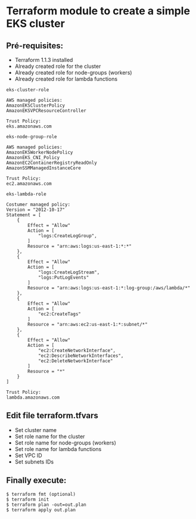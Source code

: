 # Terraform module to create a simple EKS cluster

## Pré-requisites:

 - Terraform 1.1.3 installed
 - Already created role for the cluster
 - Already created role for node-groups (workers)
 - Already created role for lambda functions

```
eks-cluster-role

AWS managed policies:
AmazonEKSClusterPolicy
AmazonEKSVPCResourceController

Trust Policy:
eks.amazonaws.com
```

```
eks-node-group-role

AWS managed policies:
AmazonEKSWorkerNodePolicy
AmazonEKS_CNI_Policy
AmazonEC2ContainerRegistryReadOnly
AmazonSSMManagedInstanceCore

Trust Policy:
ec2.amazonaws.com
```

```
eks-lambda-role

Costumer managed policy:
Version = "2012-10-17"
Statement = [
    {
        Effect = "Allow"
        Action = [
            "logs:CreateLogGroup",
        ]
        Resource = "arn:aws:logs:us-east-1:*:*"
    },
    {
        Effect = "Allow"
        Action = [
            "logs:CreateLogStream",
            "logs:PutLogEvents"
        ]
        Resource = "arn:aws:logs:us-east-1:*:log-group:/aws/lambda/*"
    },
    {
        Effect = "Allow"
        Action = [
            "ec2:CreateTags"
        ]
        Resource = "arn:aws:ec2:us-east-1:*:subnet/*"
    },
    {
        Effect = "Allow"
        Action = [
            "ec2:CreateNetworkInterface",
            "ec2:DescribeNetworkInterfaces",
            "ec2:DeleteNetworkInterface"
        ]
        Resource = "*"
    }
]

Trust Policy:
lambda.amazonaws.com
```

## Edit file terraform.tfvars
- Set cluster name
- Set role name for the cluster
- Set role name for node-groups (workers)
- Set role name for lambda functions
- Set VPC ID
- Set subnets IDs

## Finally execute:

```
$ terraform fmt (optional)
$ terraform init
$ terraform plan -out=out.plan
$ terraform apply out.plan
```
